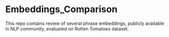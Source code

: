 # Embeddings_Comparison
This repo contains review of several phrase embeddings, publicly available in NLP community, evaluated on Rotten Tomatoes dataset.
